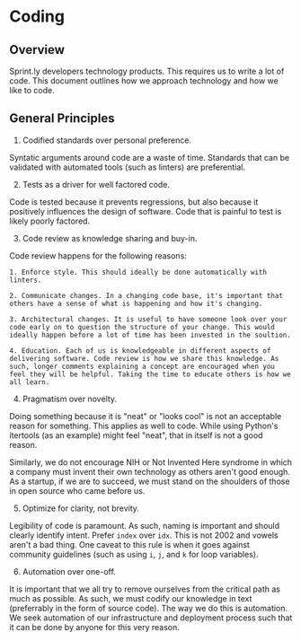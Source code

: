 # Coding

## Overview

Sprint.ly developers technology products. This requires us to write a lot of code. This document outlines how we approach technology and how we like to code.

## General Principles

1. Codified standards over personal preference.

Syntatic arguments around code are a waste of time. Standards that can be validated with automated tools (such as linters) are preferential.

2. Tests as a driver for well factored code.

Code is tested because it prevents regressions, but also because it positively influences the design of software. Code that is painful to test is likely poorly factored.

3. Code review as knowledge sharing and buy-in.

Code review happens for the following reasons:
    
    1. Enforce style. This should ideally be done automatically with linters.
    
    2. Communicate changes. In a changing code base, it's important that others have a sense of what is happening and how it's changing.
    
    3. Architectural changes. It is useful to have someone look over your code early on to question the structure of your change. This would ideally happen before a lot of time has been invested in the soultion.

    4. Education. Each of us is knowledgeable in different aspects of delivering software. Code review is how we share this knowledge. As such, longer comments explaining a concept are encouraged when you feel they will be helpful. Taking the time to educate others is how we all learn.
    
4. Pragmatism over novelty.

Doing something because it is "neat" or "looks cool" is not an acceptable reason for something. This applies as well to code. While using Python's itertools (as an example) might feel "neat", that in itself is not a good reason.

Similarly, we do not encourage NIH or Not Invented Here syndrome in which a company must invent their own technology as others aren't good enough. As a startup, if we are to succeed, we must stand on the shoulders of those in open source who came before us.

5. Optimize for clarity, not brevity.

Legibility of code is paramount. As such, naming is important and should clearly identify intent. Prefer `index` over `idx`. This is not 2002 and vowels aren't a bad thing. One caveat to this rule is when it goes against community guidelines (such as using `i`, `j`, and `k` for loop variables).

6. Automation over one-off.

It is important that we all try to remove ourselves from the critical path as much as possible. As such, we must codify our knowledge in text (preferrably in the form of source code). The way we do this is automation. We seek automation of our infrastructure and deployment process such that it can be done by anyone for this very reason.

